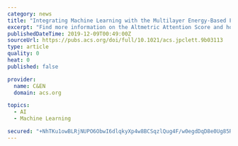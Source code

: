 ```yaml
---
category: news
title: "Integrating Machine Learning with the Multilayer Energy-Based Fragment Method for Excited States of Large Systems"
excerpt: "Find more information on the Altmetric Attention Score and how the score is calculated. In this work we have combined machine learning techniques with our recently developed multilayer energy-based fragment method for studying excited states of large systems. The photochemically active and inert regions are separately treated with the complete ..."
publishedDateTime: 2019-12-09T00:49:00Z
sourceUrl: https://pubs.acs.org/doi/full/10.1021/acs.jpclett.9b03113
type: article
quality: 0
heat: 0
published: false

provider:
  name: C&EN
  domain: acs.org

topics:
  - AI
  - Machine Learning

secured: "+NhTKu1owBLRjNUPO6ObwI6dlqkyXp4w8BCSqzlQug4F/w0egdDqD8e0Ug85RjZaItOptc7ZLY08vagKVYq8cBUx0xx/XJY6BhLoLLivOYvhFDws1JMlRLqhivCB3VqnPMcpXimFkCA4uKar1Utcj+Gdddrh25nrjpy73kjl31FLRtZu5egglmGNlVbOuFMxbASDtMkneP2orVBzoxoN/+rEhzYuFFPvPvBq2rtKmA1UEvxeE1OWhB1065CSrVKsZzuOliB2aqKKqdTs7mFLmw==;0PnNU2vR9dF3WMmsMd+heQ=="
---
```


